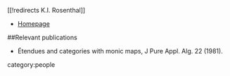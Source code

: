[[!redirects K.I. Rosenthal]]
* [Homepage](http://www.math.union.edu/people/faculty/rosenthk.html)

##Relevant publications

*  Étendues and categories with monic maps, J Pure Appl. Alg. 22 (1981).

category:people
